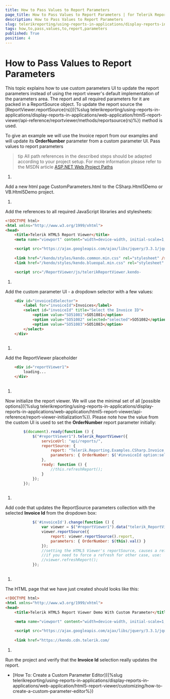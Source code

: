 ```yaml
---
title: How to Pass Values to Report Parameters
page_title: How to Pass Values to Report Parameters | for Telerik Reporting Documentation
description: How to Pass Values to Report Parameters
slug: telerikreporting/using-reports-in-applications/display-reports-in-applications/web-application/html5-report-viewer/customizing/how-to-pass-values-to-report-parameters
tags: how,to,pass,values,to,report,parameters
published: True
position: 4
---
```


# How to Pass Values to Report Parameters



This topic explains how to use custom parameters UI to update the report parameters instead of using the report viewer's default
        implementation of the parameters area. The report and all required parameters for it are packed in a ReportSource object.
        To update the report source the [ReportViewer.reportSource(rs)]({%slug telerikreporting/using-reports-in-applications/display-reports-in-applications/web-application/html5-report-viewer/api-reference/reportviewer/methods/reportsource(rs)%}) method is used.
      

To give an example we will use the Invoice report from our examples and will update its __OrderNumber__ parameter
        from a custom parameter UI.
      Pass values to report parameters

>tip All path references in the described steps should be adapted according            to your project setup. For more information please refer to the MSDN article            [ASP.NET Web Project Paths](http://msdn.microsoft.com/en-us/library/ms178116.aspx)


1. 

Add a new html page CustomParameters.html to the CSharp.Html5Demo or VB.Html5Demo project.

1. 

Add the references to all required JavaScript libraries and stylesheets:

	
````HTML
<!DOCTYPE html>
<html xmlns="http://www.w3.org/1999/xhtml">
<head>
    <title>Telerik HTML5 Report Viewer</title>
    <meta name="viewport" content="width=device-width, initial-scale=1, maximum-scale=1" />

    <script src="https://ajax.googleapis.com/ajax/libs/jquery/3.3.1/jquery.min.js"></script>
    
    <link href="/kendo/styles/kendo.common.min.css" rel="stylesheet" />
    <link href="/kendo/styles/kendo.blueopal.min.css" rel="stylesheet" />

    <script src="/ReportViewer/js/telerikReportViewer.kendo-
````



1. 

Add the custom parameter UI - a dropdown selector with a few values:

	
````HTML
    <div id="invoiceIdSelector">
        <label for="invoiceId">Invoices</label>
        <select id="invoiceId" title="Select the Invoice ID">
            <option value="SO51081">SO51081</option>
            <option value="SO51082" selected="selected">SO51082</option>
            <option value="SO51083">SO51083</option>
        </select>
    </div>
        
````



1. 

Add the ReportViewer placeholder

	
````HTML
    <div id="reportViewer1">
        loading...
    </div>
        
````



1. 

Now initialize the report viewer. We will use the minimal set of all
                  [possible options]({%slug telerikreporting/using-reports-in-applications/display-reports-in-applications/web-application/html5-report-viewer/api-reference/report-viewer-initialization%}).
                  Please note how the value from the custom UI is used to set the __OrderNumber__ report parameter initially:
                

	
````js
        $(document).ready(function () {
            $("#reportViewer1").telerik_ReportViewer({
                serviceUrl: "api/reports/",
                reportSource: {
                    report: "Telerik.Reporting.Examples.CSharp.Invoice, CSharp.ReportLibrary",
                    parameters: { OrderNumber: $('#invoiceId option:selected').val() }
                },
                ready: function () {
                    //this.refreshReport();
                }
            });
        });
        
````



1. 

Add code that updates the ReportSource parameters collection with the selected __Invoice Id__ from
                  the dropdown box:
                

	
````js
            $('#invoiceId').change(function () {
                var viewer = $("#reportViewer1").data("telerik_ReportViewer");
                viewer.reportSource({
                    report: viewer.reportSource().report,
                    parameters: { OrderNumber: $(this).val() } 
                });
                //setting the HTML5 Viewer's reportSource, causes a refresh automatically
                //if you need to force a refresh for other case, use:
                //viewer.refreshReport();
            });
        
````



1. 

The HTML page that we have just created should looks like this:

	
````HTML
<!DOCTYPE html>
<html xmlns="http://www.w3.org/1999/xhtml">
<head>
    <title>Telerik HTML5 Report Viewer Demo With Custom Parameter</title>
    
    <meta name="viewport" content="width=device-width, initial-scale=1, maximum-scale=1" />

    <script src="https://ajax.googleapis.com/ajax/libs/jquery/3.3.1/jquery.min.js"></script>
    
    <link href="https://kendo.cdn.telerik.com/
````



1. 

Run the project and verify that the __Invoice Id__ selection really updates the report.
                

 * [How To: Create a Custom Parameter Editor]({%slug telerikreporting/using-reports-in-applications/display-reports-in-applications/web-application/html5-report-viewer/customizing/how-to-create-a-custom-parameter-editor%})

